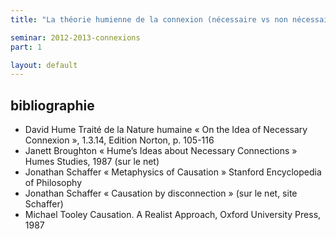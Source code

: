 ```yaml
---
title: "La théorie humienne de la connexion (nécessaire vs non nécessaire, séparable vs non séparable)  & Défense de la connexion causale  réelle et réalisme"

seminar: 2012-2013-connexions
part: 1

layout: default
---
```


## bibliographie

- David Hume Traité de la Nature humaine « On the Idea of Necessary Connexion », 1.3.14, Edition Norton, p. 105-116
- Janett Broughton « Hume’s Ideas about Necessary Connections » Humes Studies, 1987 (sur le net)
- Jonathan Schaffer « Metaphysics of Causation » Stanford Encyclopedia of Philosophy
- Jonathan Schaffer « Causation by disconnection » (sur le net, site Schaffer)
- Michael Tooley Causation. A Realist Approach, Oxford University Press, 1987